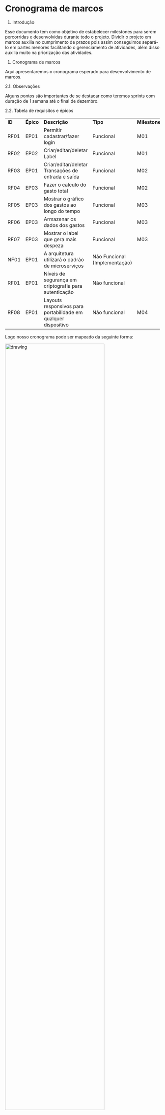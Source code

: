 <h1>Cronograma de marcos</h1>


<ol>

<li>Introdução
</li>
</ol>
<p>
	Esse documento tem como objetivo de estabelecer milestones para serem percorridas e desenvolvidas durante todo o projeto. Dividir o projeto em marcos auxilia no cumprimento de prazos pois assim conseguimos separá-lo em partes menores facilitando o gerenciamento de atividades, além disso auxilia muito na priorização das atividades.
</p>
<ol>

<li>Cronograma de marcos
</li>
</ol>
<p>
	Aqui apresentaremos o cronograma esperado para desenvolvimento de marcos.
</p>
<p>
	2.1. Observações
</p>
<p>
		Alguns pontos são importantes de se destacar como teremos sprints com duração de 1 semana até o final de dezembro.
</p>
<p>
	
</p>
<p>
	2.2. Tabela de requisitos e épicos
</p>
<p>
		
</p>
<p>
		
</p>

<table>
  <tr>
   <td><strong>ID</strong>
   </td>
   <td><strong>Épico</strong>
   </td>
   <td><strong>Descrição</strong>
   </td>
   <td><strong>Tipo</strong>
   </td>
   <td><strong>Milestone</strong>
   </td>
  </tr>
  <tr>
   <td>RF01
   </td>
   <td>EP01
   </td>
   <td>Permitir cadastrar/fazer login
   </td>
   <td>Funcional
   </td>
   <td>M01
   </td>
  </tr>
  <tr>
   <td>RF02
   </td>
   <td>EP02
   </td>
   <td>Criar/editar/deletar Label
   </td>
   <td>Funcional
   </td>
   <td>M01
   </td>
  </tr>
  <tr>
   <td>RF03
   </td>
   <td>EP01
   </td>
   <td>Criar/editar/deletar Transações de entrada e saída
   </td>
   <td>Funcional
   </td>
   <td>M02
   </td>
  </tr>
  <tr>
   <td>RF04
   </td>
   <td>EP03
   </td>
   <td>Fazer o calculo do gasto total
   </td>
   <td>Funcional
   </td>
   <td>M02
   </td>
  </tr>
  <tr>
   <td>RF05
   </td>
   <td>EP03
   </td>
   <td>Mostrar o gráfico dos gastos ao longo do tempo
   </td>
   <td>Funcional
   </td>
   <td>M03
   </td>
  </tr>
  <tr>
   <td>RF06
   </td>
   <td>EP03
   </td>
   <td>Armazenar os dados dos gastos
   </td>
   <td>Funcional
   </td>
   <td>M03
   </td>
  </tr>
  <tr>
   <td>RF07
   </td>
   <td>EP03
   </td>
   <td>Mostrar o label que gera mais despeza
   </td>
   <td>Funcional
   </td>
   <td>M03
   </td>
  </tr>
  <tr>
   <td>NF01
   </td>
   <td>EP01
   </td>
   <td>A arquitetura utilizará o padrão de microserviços
   </td>
   <td>Não Funcional (Implementação)
   </td>
   <td>
   </td>
  </tr>
  <tr>
   <td>RF01
   </td>
   <td>EP01
   </td>
   <td>Níveis de segurança em criptografia para autenticação
   </td>
   <td>Não funcional
   </td>
   <td>
   </td>
  </tr>
  <tr>
   <td>RF08
   </td>
   <td>EP01
   </td>
   <td>Layouts responsivos para portabilidade em qualquer dispositivo
   </td>
   <td>Não funcional
   </td>
   <td>M04
   </td>
  </tr>
</table>


<p>
Logo nosso cronograma pode ser mapeado da seguinte forma:
</p>
<p>

<img src="images/milestone_chart.png" width="80%" alt="drawing">

</p>
